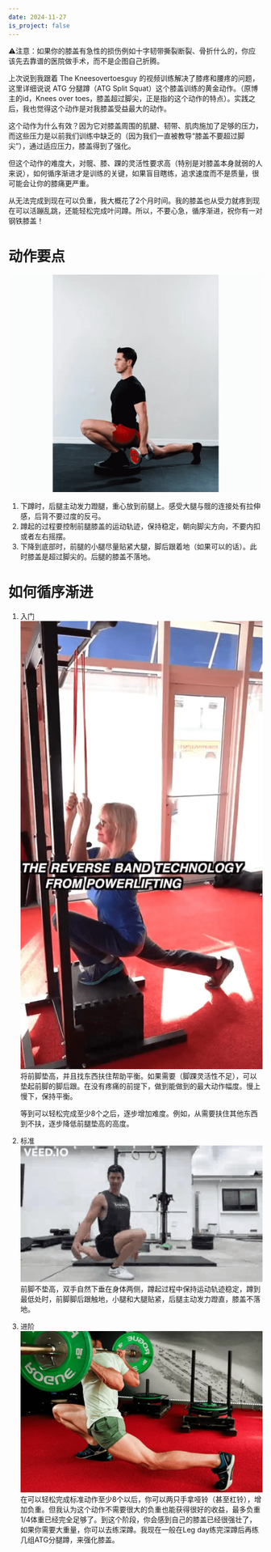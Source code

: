 ```yaml
---
date: 2024-11-27
is_project: false
---
```


⚠️注意：如果你的膝盖有急性的损伤例如十字韧带撕裂断裂、骨折什么的，你应该先去靠谱的医院做手术，而不是企图自己折腾。

上次说到我跟着 The Kneesovertoesguy 的视频训练解决了膝疼和腰疼的问题，这里详细说说 ATG 分腿蹲（ATG Split Squat）这个膝盖训练的黄金动作。（原博主的id，Knees over toes，膝盖超过脚尖，正是指的这个动作的特点）。实践之后，我也觉得这个动作是对我膝盖受益最大的动作。

这个动作为什么有效？因为它对膝盖周围的肌腱、韧带、肌肉施加了足够的压力，而这些压力是以前我们训练中缺乏的（因为我们一直被教导“膝盖不要超过脚尖”），通过适应压力，膝盖得到了强化。

但这个动作的难度大，对髋、膝、踝的灵活性要求高（特别是对膝盖本身就弱的人来说），如何循序渐进才是训练的关键，如果盲目瞎练，追求速度而不是质量，很可能会让你的膝痛更严重。

从无法完成到现在可以负重，我大概花了2个月时间。我的膝盖也从受力就疼到现在可以活蹦乱跳，还能轻松完成叶问蹲。所以，不要心急，循序渐进，祝你有一对钢铁膝盖！

# 动作要点

![ATG](assets/ATG-tuya.webp)

1. 下蹲时，后腿主动发力蹬腿，重心放到前腿上。感受大腿与髋的连接处有拉伸感，后背不要过度的反弓。
2. 蹲起的过程要控制前腿膝盖的运动轨迹，保持稳定，朝向脚尖方向，不要内扣或者左右摇摆。
3. 下降到底部时，前腿的小腿尽量贴紧大腿，脚后跟着地（如果可以的话）。此时膝盖是超过脚尖的。后腿的膝盖不落地。

  

# 如何循序渐进

1. 入门
	![ATG1](assets/ATG1-tuya.webp)
	将前脚垫高，并且找东西扶住帮助平衡。如果需要（脚踝灵活性不足），可以垫起前脚的脚后跟。在没有疼痛的前提下，做到能做到的最大动作幅度。慢上慢下，保持平衡。
	
	等到可以轻松完成至少8个之后，逐步增加难度。例如，从需要扶住其他东西到不扶，逐步降低前腿垫高的高度。

2. 标准
	![ATG2](assets/ATG2-tuya.webp)
	前脚不垫高，双手自然下垂在身体两侧，蹲起过程中保持运动轨迹稳定，蹲到最低处时，前脚脚后跟触地，小腿和大腿贴紧，后腿主动发力蹬直，膝盖不落地。

3. 进阶
	![ATG3](assets/ATG3-tuya.webp)
	在可以轻松完成标准动作至少8个以后，你可以两只手拿哑铃（甚至杠铃），增加负重。但我认为这个动作不需要很大的负重也能获得很好的收益，最多负重1/4体重已经完全足够了。到这个阶段，你会感到自己的膝盖已经很强壮了，如果你需要大重量，你可以去练深蹲。我现在一般在Leg day练完深蹲后再练几组ATG分腿蹲，来强化膝盖。